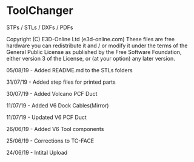 # ToolChanger
STPs / STLs / DXFs / PDFs

Copyright (C) E3D-Online Ltd (e3d-online.com)
These files are free hardware you can redistribute it and / or
modify it under the terms of the General Public License as
published by the Free Software Foundation, either version 3 of
the License, or (at your option) any later version.

05/08/19 - Added README.md to the STLs folders  

31/07/19 - Added step files for printed parts

30/07/19 - Added Volcano PCF Duct

11/07/19 - Added V6 Dock Cables(Mirror)

11/07/19 - Updated V6 PCF Duct

26/06/19 - Added V6 Tool components

25/06/19 - Corrections to TC-FACE

24/06/19 - Intital Upload
